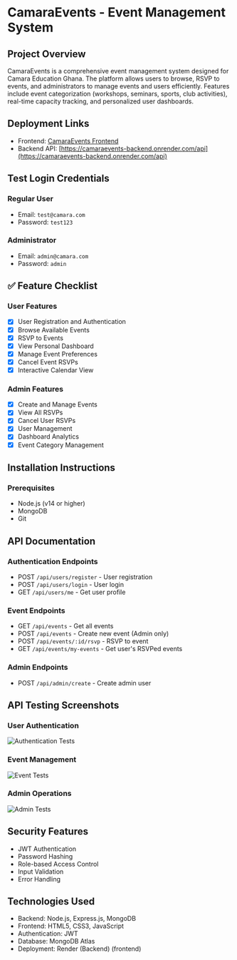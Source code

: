# CamaraEvents - Event Management System

## Project Overview
CamaraEvents is a comprehensive event management system designed for Camara Education Ghana. The platform allows users to browse, RSVP to events, and administrators to manage events and users efficiently. Features include event categorization (workshops, seminars, sports, club activities), real-time capacity tracking, and personalized user dashboards.

## Deployment Links
- Frontend: [CamaraEvents Frontend](https://camaraevents-frontend.onrender.com)
- Backend API: [https://camaraevents-backend.onrender.com/api](https://camaraevents-backend.onrender.com/api)

## Test Login Credentials

### Regular User
- Email: `test@camara.com`
- Password: `test123`

### Administrator
- Email: `admin@camara.com`
- Password: `admin`

## ✅ Feature Checklist

### User Features
- [x] User Registration and Authentication
- [x] Browse Available Events
- [x] RSVP to Events
- [x] View Personal Dashboard
- [x] Manage Event Preferences
- [x] Cancel Event RSVPs
- [x] Interactive Calendar View

### Admin Features
- [x] Create and Manage Events
- [x] View All RSVPs
- [x] Cancel User RSVPs
- [x] User Management
- [x] Dashboard Analytics
- [x] Event Category Management

## Installation Instructions

### Prerequisites
- Node.js (v14 or higher)
- MongoDB
- Git


## API Documentation

### Authentication Endpoints
- POST `/api/users/register` - User registration
- POST `/api/users/login` - User login
- GET `/api/users/me` - Get user profile

### Event Endpoints
- GET `/api/events` - Get all events
- POST `/api/events` - Create new event (Admin only)
- POST `/api/events/:id/rsvp` - RSVP to event
- GET `/api/events/my-events` - Get user's RSVPed events

### Admin Endpoints
- POST `/api/admin/create` - Create admin user

## API Testing Screenshots

### User Authentication
![Authentication Tests](path_to_auth_screenshot.png)

### Event Management
![Event Tests](path_to_event_screenshot.png)

### Admin Operations
![Admin Tests](path_to_admin_screenshot.png)

## Security Features
- JWT Authentication
- Password Hashing
- Role-based Access Control
- Input Validation
- Error Handling

## Technologies Used
- Backend: Node.js, Express.js, MongoDB
- Frontend: HTML5, CSS3, JavaScript
- Authentication: JWT
- Database: MongoDB Atlas
- Deployment: Render (Backend) (frontend)
